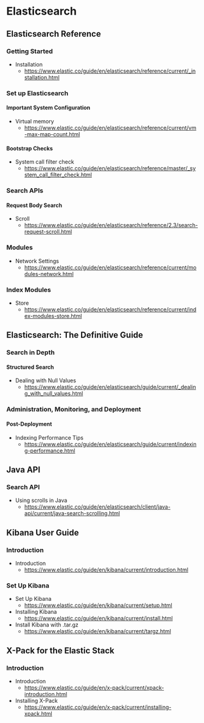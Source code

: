 # Elasticsearch
## Elasticsearch Reference
### Getting Started
* Installation
  * https://www.elastic.co/guide/en/elasticsearch/reference/current/_installation.html

### Set up Elasticsearch
#### Important System Configuration
* Virtual memory
  * https://www.elastic.co/guide/en/elasticsearch/reference/current/vm-max-map-count.html
#### Bootstrap Checks
* System call filter check
  * https://www.elastic.co/guide/en/elasticsearch/reference/master/_system_call_filter_check.html

### Search APIs
#### Request Body Search
* Scroll
  * https://www.elastic.co/guide/en/elasticsearch/reference/2.3/search-request-scroll.html

### Modules
* Network Settings
  * https://www.elastic.co/guide/en/elasticsearch/reference/current/modules-network.html

### Index Modules
* Store
  * https://www.elastic.co/guide/en/elasticsearch/reference/current/index-modules-store.html

## Elasticsearch: The Definitive Guide
### Search in Depth
#### Structured Search
* Dealing with Null Values
  * https://www.elastic.co/guide/en/elasticsearch/guide/current/_dealing_with_null_values.html

### Administration, Monitoring, and Deployment
#### Post-Deployment
* Indexing Performance Tips
  * https://www.elastic.co/guide/en/elasticsearch/guide/current/indexing-performance.html

## Java API
### Search API
* Using scrolls in Java
  * https://www.elastic.co/guide/en/elasticsearch/client/java-api/current/java-search-scrolling.html

## Kibana User Guide
### Introduction
* Introduction
  * https://www.elastic.co/guide/en/kibana/current/introduction.html

### Set Up Kibana
* Set Up Kibana
  * https://www.elastic.co/guide/en/kibana/current/setup.html
* Installing Kibana
  * https://www.elastic.co/guide/en/kibana/current/install.html
* Install Kibana with .tar.gz
  * https://www.elastic.co/guide/en/kibana/current/targz.html

## X-Pack for the Elastic Stack
### Introduction
* Introduction
  * https://www.elastic.co/guide/en/x-pack/current/xpack-introduction.html
* Installing X-Pack
  * https://www.elastic.co/guide/en/x-pack/current/installing-xpack.html
